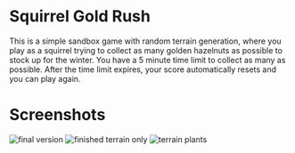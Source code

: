 # Squirrel Gold Rush
This is a simple sandbox game with random terrain generation, where you play
as a squirrel trying to collect as many golden hazelnuts as possible to stock
up for the winter. You have a 5 minute time limit to collect as many as possible.
After the time limit expires, your score automatically resets and you can play again.

# Screenshots
![final version](https://github.com/luksii/squirrel-gold-rush/blob/master/screenshots/FINAL.png)
![finished terrain only](https://github.com/luksii/squirrel-gold-rush/blob/master/screenshots/finished_terrain.png)
![terrain plants](https://github.com/luksii/squirrel-gold-rush/blob/master/screenshots/terrain_vegetation.png)